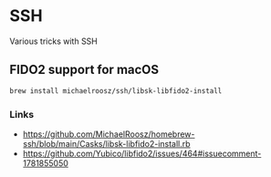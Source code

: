 # SSH

Various tricks with SSH

## FIDO2 support for macOS

```bash
brew install michaelroosz/ssh/libsk-libfido2-install
```

### Links

- <https://github.com/MichaelRoosz/homebrew-ssh/blob/main/Casks/libsk-libfido2-install.rb>
- <https://github.com/Yubico/libfido2/issues/464#issuecomment-1781855050>


